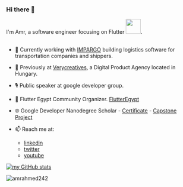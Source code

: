 ### Hi there 👋

I'm Amr, a software engineer focusing on Flutter <img src="https://github.com/amrahmed242/amrahmed242/assets/31352179/8327302a-3c54-4b09-803d-6291a0dd818b" width="40" height="40">.
</br>
</br>

- 🔭 Currently working with [IMPARGO](https://impargo.de/en) building logistics software for transportation companies and shippers.
- 🚧 Previously at [Verycreatives](https://verycreatives.com), a Digital Product Agency located in Hungary.
- 🎙  Public speaker at google developer group.
- 💙 Flutter Egypt Community Organizer. [FlutterEgypt](https://www.facebook.com/groups/FlutterEgypt)
- 🌐 Google Developer Nanodegree Scholar - [Certificate](https://confirm.udacity.com/UGLKCHZN) - [Capstone Project](https://github.com/amrahmed242/Quote)

- 📫 Reach me at:
     - [linkedin](https://www.linkedin.com/in/amrahmed24)
     - [twitter](https://twitter.com/Amrahme24089385)
     - [youtube](https://www.youtube.com/channel/UCt4jhYKSHn-X0k8ETl6uQIA)

[![my GitHub stats](https://github-readme-stats.vercel.app/api?username=amrahmed242)](https://github.com/amrahmed242/)
<p><img align="center" src="https://github-readme-streak-stats.herokuapp.com/?user=amrahmed242&" alt="amrahmed242" /></p>
<!--
**amrahmed242/amrahmed242** is a ✨ _special_ ✨ repository because its `README.md` (this file) appears on your GitHub profile.

TODO add 

Here are some ideas to get you started:

- 🔭 I’m currently working on ...
- 🌱 I’m currently learning ...
- 👯 I’m looking to collaborate on ...
- 🤔 I’m looking for help with ...
- 💬 Ask me about ...
- 📫 How to reach me: ...
- 😄 Pronouns: ...
- ⚡ Fun fact: ...
-->
